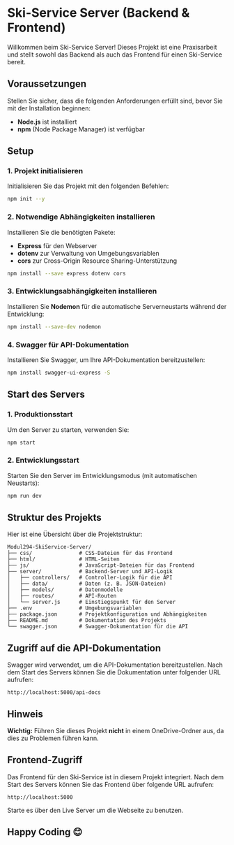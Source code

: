 # Ski-Service Server (Backend & Frontend)

Willkommen beim Ski-Service Server! Dieses Projekt ist eine Praxisarbeit und stellt sowohl das Backend als auch das Frontend für einen Ski-Service bereit.

## Voraussetzungen

Stellen Sie sicher, dass die folgenden Anforderungen erfüllt sind, bevor Sie mit der Installation beginnen:

- **Node.js** ist installiert
- **npm** (Node Package Manager) ist verfügbar

## Setup

### 1. Projekt initialisieren

Initialisieren Sie das Projekt mit den folgenden Befehlen:

```bash
npm init --y
```

### 2. Notwendige Abhängigkeiten installieren

Installieren Sie die benötigten Pakete:

- **Express** für den Webserver
- **dotenv** zur Verwaltung von Umgebungsvariablen
- **cors** zur Cross-Origin Resource Sharing-Unterstützung

```bash
npm install --save express dotenv cors
```

### 3. Entwicklungsabhängigkeiten installieren

Installieren Sie **Nodemon** für die automatische Serverneustarts während der Entwicklung:

```bash
npm install --save-dev nodemon
```

### 4. Swagger für API-Dokumentation

Installieren Sie Swagger, um Ihre API-Dokumentation bereitzustellen:

```bash
npm install swagger-ui-express -S
```

## Start des Servers

### 1. Produktionsstart

Um den Server zu starten, verwenden Sie:

```bash
npm start
```

### 2. Entwicklungsstart

Starten Sie den Server im Entwicklungsmodus (mit automatischen Neustarts):

```bash
npm run dev
```

## Struktur des Projekts

Hier ist eine Übersicht über die Projektstruktur:

```
Modul294-SkiService-Server/
├── css/               # CSS-Dateien für das Frontend
├── html/              # HTML-Seiten
├── js/                # JavaScript-Dateien für das Frontend
├── server/            # Backend-Server und API-Logik
│   ├── controllers/   # Controller-Logik für die API
│   ├── data/          # Daten (z. B. JSON-Dateien)
│   ├── models/        # Datenmodelle
│   ├── routes/        # API-Routen
│   └── server.js      # Einstiegspunkt für den Server
├── .env               # Umgebungsvariablen
├── package.json       # Projektkonfiguration und Abhängigkeiten
├── README.md          # Dokumentation des Projekts
└── swagger.json       # Swagger-Dokumentation für die API
```

## Zugriff auf die API-Dokumentation

Swagger wird verwendet, um die API-Dokumentation bereitzustellen. Nach dem Start des Servers können Sie die Dokumentation unter folgender URL aufrufen:

```
http://localhost:5000/api-docs
```

## Hinweis

**Wichtig:** Führen Sie dieses Projekt **nicht** in einem OneDrive-Ordner aus, da dies zu Problemen führen kann.

## Frontend-Zugriff

Das Frontend für den Ski-Service ist in diesem Projekt integriert. Nach dem Start des Servers können Sie das Frontend über folgende URL aufrufen:

```
http://localhost:5000
```
Starte es über den Live Server um die Webseite zu benutzen.

## Happy Coding 😊
